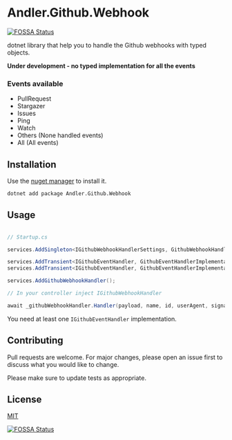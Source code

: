 # Andler.Github.Webhook
[![FOSSA Status](https://app.fossa.com/api/projects/git%2Bgithub.com%2Fandxpto%2Fandler-github-webhook.svg?type=shield)](https://app.fossa.com/projects/git%2Bgithub.com%2Fandxpto%2Fandler-github-webhook?ref=badge_shield)


dotnet library that help you to handle the Github webhooks with typed objects.

**Under development - no typed implementation for all the events**

### Events available

- PullRequest
- Stargazer
- Issues
- Ping
- Watch
- Others (None handled events)
- All (All events)

## Installation

Use the [nuget manager](https://www.nuget.org/packages/Andler.Github.Webhook/) to install it.

```bash
dotnet add package Andler.Github.Webhook
```

## Usage

```csharp

// Startup.cs

services.AddSingleton<IGithubWebhookHandlerSettings, GithubWebhookHandlerSettingsImplementation>();

services.AddTransient<IGithubEventHandler, GithubEventHandlerImplementation1>();
services.AddTransient<IGithubEventHandler, GithubEventHandlerImplementation2>();

services.AddGithubWebhookHandler();

// In your controller inject IGithubWebhookHandler

await _githubWebhookHandler.Handler(payload, name, id, userAgent, signature);

```

You need at least one `IGithubEventHandler` implementation. 

## Contributing
Pull requests are welcome. For major changes, please open an issue first to discuss what you would like to change.

Please make sure to update tests as appropriate.

## License
[MIT](https://github.com/andxpto/andler-github-webhook/blob/master/LICENSE)


[![FOSSA Status](https://app.fossa.com/api/projects/git%2Bgithub.com%2Fandxpto%2Fandler-github-webhook.svg?type=large)](https://app.fossa.com/projects/git%2Bgithub.com%2Fandxpto%2Fandler-github-webhook?ref=badge_large)
